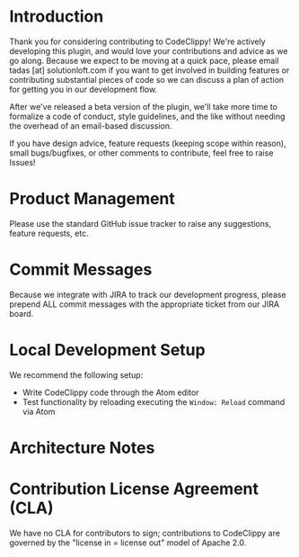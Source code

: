 # Introduction

Thank you for considering contributing to CodeClippy! We're actively developing this plugin, and would love your contributions and advice as we go along. Because we expect to be moving at a quick pace, please email tadas [at] solutionloft.com if you want to get involved in building features or contributing substantial pieces of code so we can discuss a plan of action for getting you in our development flow.

After we've released a beta version of the plugin, we'll take more time to formalize a code of conduct, style guidelines, and the like without needing the overhead of an email-based discussion.

If you have design advice, feature requests (keeping scope within reason), small bugs/bugfixes, or other comments to contribute, feel free to raise Issues!

# Product Management

Please use the standard GitHub issue tracker to raise any suggestions, feature requests, etc.

# Commit Messages

Because we integrate with JIRA to track our development progress, please prepend
ALL commit messages with the appropriate ticket from our JIRA board.

# Local Development Setup

We recommend the following setup:
* Write CodeClippy code through the Atom editor
* Test functionality by reloading executing the `Window: Reload` command via Atom


# Architecture Notes

# Contribution License Agreement (CLA)

We have no CLA for contributors to sign; contributions to CodeClippy are governed
by the "license in = license out" model of Apache 2.0.
